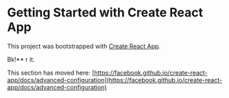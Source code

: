 # Getting Started with Create React App

This project was bootstrapped with [Create React App](https://github.com/facebook/create-react-app).


Bk!**
r it.

This section has moved here: [https://facebook.github.io/create-react-app/docs/advanced-configuration](https://facebook.github.io/create-react-app/docs/advanced-configuration)



